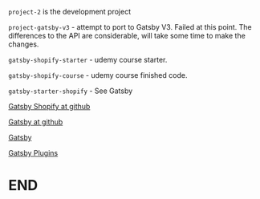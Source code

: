 
`project-2` is the development project

`project-gatsby-v3` - attempt to port to Gatsby V3. Failed at this point.
The differences to the API are considerable, will take some time to make the changes.

`gatsby-shopify-starter` - udemy course starter.

`gatsby-shopify-course` - udemy course finished code.

`gatsby-starter-shopify` - See Gatsby

[Gatsby Shopify at github](https://github.com/gatsbyjs/gatsby/tree/master/packages/gatsby-source-shopify)



[Gatsby at github](https://github.com/gatsbyjs/gatsby)

[Gatsby](https://www.gatsbyjs.com/)

[Gatsby Plugins](https://www.gatsbyjs.com/plugins)




# END

